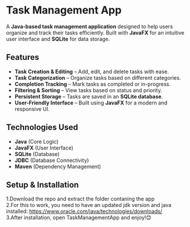 # Task Management App

A **Java-based task management application** designed to help users organize and track their tasks efficiently. Built with **JavaFX** for an intuitive user interface and **SQLite** for data storage.

## Features
- **Task Creation & Editing** – Add, edit, and delete tasks with ease.
- **Task Categorization** – Organize tasks based on different categories.
- **Completion Tracking** – Mark tasks as completed or in-progress.
- **Filtering & Sorting** – View tasks based on status and priority.
- **Persistent Storage** – Tasks are saved in an **SQLite database**.
- **User-Friendly Interface** – Built using **JavaFX** for a modern and responsive UI.

## Technologies Used
- **Java** (Core Logic)
- **JavaFX** (User Interface)
- **SQLite** (Database)
- **JDBC** (Database Connectivity)
- **Maven** (Dependency Management)

## Setup & Installation
1.Download the repo and extract the folder contaning the app </br>
2.For this to work, you need to have an updated jdk version and java installed: 
https://www.oracle.com/java/technologies/downloads/ </br>
3.After installation, open TaskManagementApp and enjoy!😊
